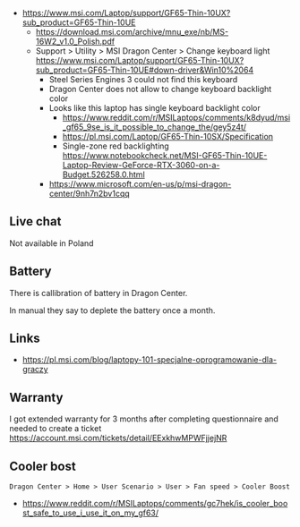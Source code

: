 - https://www.msi.com/Laptop/support/GF65-Thin-10UX?sub_product=GF65-Thin-10UE
  - https://download.msi.com/archive/mnu_exe/nb/MS-16W2_v1.0_Polish.pdf
  - Support > Utility > MSI Dragon Center > Change keyboard light https://www.msi.com/Laptop/support/GF65-Thin-10UX?sub_product=GF65-Thin-10UE#down-driver&Win10%2064
    - Steel Series Engines 3 could not find this keyboard
    - Dragon Center does not allow to change keyboard backlight color
    - Looks like this laptop has single keyboard backlight color
      - https://www.reddit.com/r/MSILaptops/comments/k8dyud/msi_gf65_9se_is_it_possible_to_change_the/gey5z4t/
      - https://pl.msi.com/Laptop/GF65-Thin-10SX/Specification
      - Single-zone red backlighting https://www.notebookcheck.net/MSI-GF65-Thin-10UE-Laptop-Review-GeForce-RTX-3060-on-a-Budget.526258.0.html
    - https://www.microsoft.com/en-us/p/msi-dragon-center/9nh7n2bv1cqq

## Live chat

Not available in Poland

## Battery

There is callibration of battery in Dragon Center.

In manual they say to deplete the battery once a month.

## Links

- https://pl.msi.com/blog/laptopy-101-specjalne-oprogramowanie-dla-graczy

## Warranty

I got extended warranty for 3 months after completing questionnaire and needed to create a ticket https://account.msi.com/tickets/detail/EExkhwMPWFjjejNR

## Cooler bost

`Dragon Center > Home > User Scenario > User > Fan speed > Cooler Boost`

- https://www.reddit.com/r/MSILaptops/comments/gc7hek/is_cooler_boost_safe_to_use_i_use_it_on_my_gf63/
